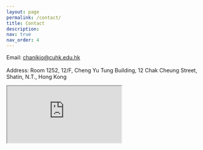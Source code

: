 ```yaml
---
layout: page
permalink: /contact/
title: Contact
description: 
nav: true
nav_order: 4
---
```


Email: <a href = "mailto:chanikjo@cuhk.edu.hk">chanikjo@cuhk.edu.hk</a> 
<br> <br> Address: Room 1252, 12/F, Cheng Yu Tung Building, 12 Chak Cheung Street, Shatin, N.T., Hong Kong


<div class="map-container">
  <iframe 
      src="https://www.google.com/maps/embed?pb=YOUR_EMBED_CODE_HERE" 
      allowfullscreen="" 
      loading="lazy" 
      referrerpolicy="no-referrer-when-downgrade">
  </iframe>
</div>
